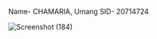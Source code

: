 Name- CHAMARIA, Umang
SID- 20714724

![Screenshot (184)](https://user-images.githubusercontent.com/76736966/190891062-cfa4a5a5-f8c3-4c9f-9d8a-ffa20593503d.png)
